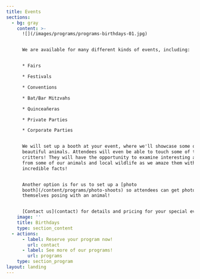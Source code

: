 ```yaml
---
title: Events
sections:
  - bg: gray
    content: >-
      ![](/images/programs/programs-birthdays-01.jpg)


      We are available for many different kinds of events, including:


      * ​Fairs

      * Festivals

      * Conventions

      * Bat/Bar Mitzvahs

      * Quinceañeras

      * Private Parties

      * Corporate Parties


      We will set up a booth at your event, where we'll showcase some of our
      beautiful animals. Attendees will even be able to touch some of the
      critters! They will have the opportunity to examine interesting artifacts
      from some of our animals and local wildlife as we amaze them with
      incredible facts!


      Another option is for us to set up a [photo
      booth](/content/programs/photo-shoots) so attendees can get photos of
      themselves posing with an animal! 


      [Contact us](contact) for details and pricing for your special event.
    image: ''
    title: Birthdays
    type: section_content
  - actions:
      - label: Reserve your program now!
        url: contact
      - label: See more of our programs!
        url: programs
    type: section_program
layout: landing
---
```


